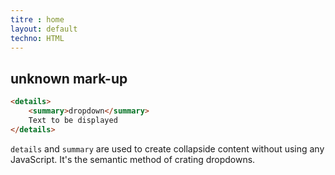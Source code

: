 ```yaml
---
titre : home
layout: default
techno: HTML
---
```




## unknown mark-up

```html
<details>
    <summary>dropdown</summary>
    Text to be displayed
</details>
```
`details` and `summary` are used to create collapside content without using any JavaScript. It's the semantic method of crating dropdowns.